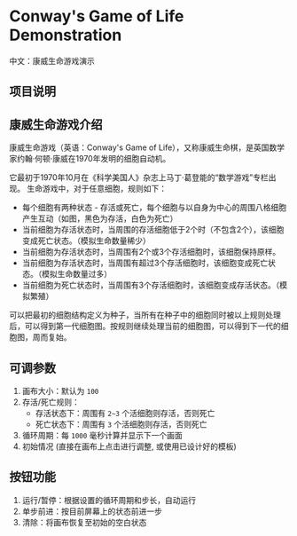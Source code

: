 # Conway's Game of Life Demonstration
中文：康威生命游戏演示

## 项目说明



## 康威生命游戏介绍

康威生命游戏（英语：Conway's Game of Life），又称康威生命棋，是英国数学家约翰·何顿·康威在1970年发明的细胞自动机。

它最初于1970年10月在《科学美国人》杂志上马丁·葛登能的“数学游戏”专栏出现。
生命游戏中，对于任意细胞，规则如下：

- 每个细胞有两种状态 - 存活或死亡，每个细胞与以自身为中心的周围八格细胞产生互动（如图，黑色为存活，白色为死亡）
- 当前细胞为存活状态时，当周围的存活细胞低于2个时（不包含2个），该细胞变成死亡状态。（模拟生命数量稀少）
- 当前细胞为存活状态时，当周围有2个或3个存活细胞时，该细胞保持原样。
- 当前细胞为存活状态时，当周围有超过3个存活细胞时，该细胞变成死亡状态。（模拟生命数量过多）
- 当前细胞为死亡状态时，当周围有3个存活细胞时，该细胞变成存活状态。（模拟繁殖）

可以把最初的细胞结构定义为种子，当所有在种子中的细胞同时被以上规则处理后，可以得到第一代细胞图。按规则继续处理当前的细胞图，可以得到下一代的细胞图，周而复始。

## 可调参数

1. 画布大小：默认为 `100` 
2. 存活/死亡规则：
    - 存活状态下：周围有 `2~3` 个活细胞则存活，否则死亡
    - 死亡状态下：周围有 `3` 个活细胞则存活，否则死亡
3. 循环周期：每 `1000` 毫秒计算并显示下一个画面
4. 初始情况 (直接在画布上点击进行调整, 或使用已设计好的模板)

## 按钮功能

1. 运行/暂停：根据设置的循环周期和步长，自动运行
2. 单步前进：按目前屏幕上的状态前进一步
3. 清除：将画布恢复至初始的空白状态
